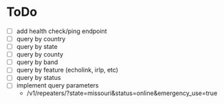 # ToDo

- [ ] add health check/ping endpoint
- [ ] query by country
- [ ] query by state
- [ ] query by county
- [ ] query by band
- [ ] query by feature (echolink, irlp, etc)
- [ ] query by status
- [ ] implement query parameters
  - /v1/repeaters/?state=missouri&status=online&emergency_use=true
